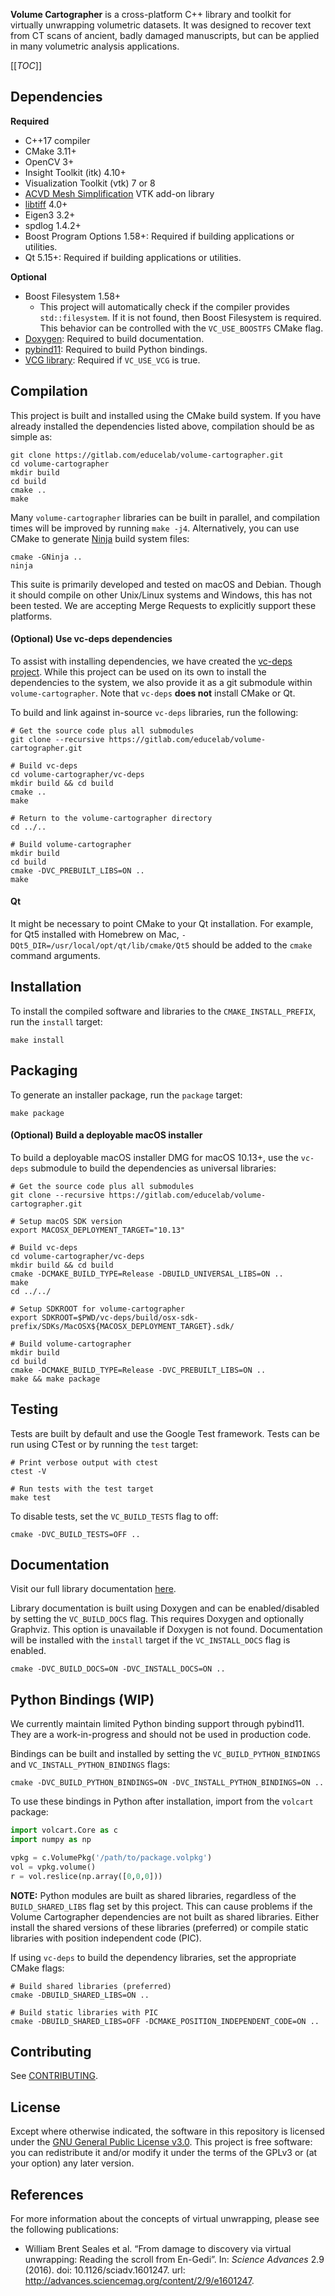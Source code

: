 **Volume Cartographer** is a cross-platform C++ library and toolkit for 
virtually unwrapping volumetric datasets. It was designed to recover text from 
CT scans of ancient, badly damaged manuscripts, but can be applied in many 
volumetric analysis applications.

[[_TOC_]]

## Dependencies
**Required**
* C++17 compiler
* CMake 3.11+
* OpenCV 3+
* Insight Toolkit (itk) 4.10+
* Visualization Toolkit (vtk) 7 or 8
* [ACVD Mesh Simplification](https://github.com/csparker247/ACVD) VTK add-on 
library
* [libtiff](https://gitlab.com/libtiff/libtiff) 4.0+
* Eigen3 3.2+
* spdlog 1.4.2+
* Boost Program Options 1.58+: Required if building applications or utilities.
* Qt 5.15+: Required if building applications or utilities.

**Optional**
* Boost Filesystem 1.58+
    - This project will automatically check if the compiler provides 
    `std::filesystem`. If it is not found, then Boost Filesystem is required. 
    This behavior can be controlled with the `VC_USE_BOOSTFS` CMake flag.
* [Doxygen](http://www.doxygen.org/): Required to build 
documentation.
* [pybind11](https://github.com/pybind/pybind11): Required to build Python 
bindings.
* [VCG library](https://github.com/cnr-isti-vclab/vcglib): Required if 
`VC_USE_VCG` is true.

## Compilation  
This project is built and installed using the CMake build system. If you have 
already installed the dependencies listed above, compilation should be as simple 
as:  
```shell
git clone https://gitlab.com/educelab/volume-cartographer.git
cd volume-cartographer
mkdir build
cd build
cmake ..
make
```

Many `volume-cartographer` libraries can be built in parallel, and compilation 
times will be improved by running `make -j4`. Alternatively, you can use CMake 
to generate [Ninja](https://ninja-build.org/) build system files:  
```shell
cmake -GNinja ..
ninja
```

This suite is primarily developed and tested on macOS and Debian. Though it 
should compile on other Unix/Linux systems and Windows, this has not been 
tested. We are accepting Merge Requests to explicitly support these platforms.

#### (Optional) Use vc-deps dependencies
To assist with installing dependencies, we have created the 
[vc-deps project](https://gitlab.com/educelab/vc-deps). While this project can 
be used on its own to install the dependencies to the system, we also provide 
it as a git submodule within `volume-cartographer`. Note that `vc-deps` 
**does not** install CMake or Qt.  

To build and link against in-source `vc-deps` libraries, run the following:  
```shell
# Get the source code plus all submodules
git clone --recursive https://gitlab.com/educelab/volume-cartographer.git

# Build vc-deps
cd volume-cartographer/vc-deps
mkdir build && cd build
cmake ..
make

# Return to the volume-cartographer directory
cd ../..

# Build volume-cartographer
mkdir build
cd build
cmake -DVC_PREBUILT_LIBS=ON ..
make
```

#### Qt
It might be necessary to point CMake to your Qt installation. For example, 
for Qt5 installed with Homebrew on Mac, 
`-DQt5_DIR=/usr/local/opt/qt/lib/cmake/Qt5` should be added to the `cmake` 
command arguments.

## Installation
To install the compiled software and libraries to the `CMAKE_INSTALL_PREFIX`, 
run the `install` target:
```shell
make install
```

## Packaging

To generate an installer package, run the `package` target:
```shell
make package
```

#### (Optional) Build a deployable macOS installer
To build a deployable macOS installer DMG for macOS 10.13+, use the `vc-deps` 
submodule to build the dependencies as universal libraries:
```shell
# Get the source code plus all submodules
git clone --recursive https://gitlab.com/educelab/volume-cartographer.git

# Setup macOS SDK version
export MACOSX_DEPLOYMENT_TARGET="10.13"

# Build vc-deps
cd volume-cartographer/vc-deps
mkdir build && cd build
cmake -DCMAKE_BUILD_TYPE=Release -DBUILD_UNIVERSAL_LIBS=ON ..
make
cd ../../

# Setup SDKROOT for volume-cartographer
export SDKROOT=$PWD/vc-deps/build/osx-sdk-prefix/SDKs/MacOSX${MACOSX_DEPLOYMENT_TARGET}.sdk/

# Build volume-cartographer
mkdir build
cd build
cmake -DCMAKE_BUILD_TYPE=Release -DVC_PREBUILT_LIBS=ON ..
make && make package
```

## Testing
Tests are built by default and use the Google Test framework. Tests can be run 
using CTest or by running the `test` target:
```shell
# Print verbose output with ctest
ctest -V

# Run tests with the test target
make test
```

To disable tests, set the `VC_BUILD_TESTS` flag to off:
```shell
cmake -DVC_BUILD_TESTS=OFF ..
```

## Documentation
Visit our full library documentation 
[here](https://educelab.gitlab.io/volume-cartographer/docs/).

Library documentation is built using Doxygen and can be enabled/disabled by 
setting the `VC_BUILD_DOCS` flag. This requires Doxygen and optionally Graphviz.
This option is unavailable if Doxygen is not found. Documentation will be 
installed with the `install` target if the `VC_INSTALL_DOCS` flag is enabled.

```shell
cmake -DVC_BUILD_DOCS=ON -DVC_INSTALL_DOCS=ON ..
```

## Python Bindings (WIP)
We currently maintain limited Python binding support through pybind11. They are 
a work-in-progress and should not be used in production code.  

Bindings can be built and installed by setting the 
`VC_BUILD_PYTHON_BINDINGS` and `VC_INSTALL_PYTHON_BINDINGS` flags:
```shell
cmake -DVC_BUILD_PYTHON_BINDINGS=ON -DVC_INSTALL_PYTHON_BINDINGS=ON ..
```

To use these bindings in Python after installation, import from the 
`volcart` package:
```python
import volcart.Core as c
import numpy as np

vpkg = c.VolumePkg('/path/to/package.volpkg')
vol = vpkg.volume()
r = vol.reslice(np.array([0,0,0]))
```

__NOTE:__ Python modules are built as shared libraries, regardless of the 
`BUILD_SHARED_LIBS` flag set by this project. This can cause problems if the 
Volume Cartographer dependencies are not built as shared libraries. Either 
install the shared versions of these libraries (preferred) or compile static 
libraries with position independent code (PIC).

If using `vc-deps` to build the dependency libraries, set the appropriate CMake 
flags:
```shell
# Build shared libraries (preferred)
cmake -DBUILD_SHARED_LIBS=ON ..

# Build static libraries with PIC
cmake -DBUILD_SHARED_LIBS=OFF -DCMAKE_POSITION_INDEPENDENT_CODE=ON ..
```

## Contributing

See [CONTRIBUTING](CONTRIBUTING.md).

## License
Except where otherwise indicated, the software in this repository is licensed 
under the [GNU General Public License v3.0](LICENSE). This project is free 
software: you can redistribute it and/or modify it under the terms of the GPLv3 
or (at your option) any later version.

## References
For more information about the concepts of virtual unwrapping, please see the 
following publications:
* William Brent Seales et al. “From damage to discovery via virtual unwrapping: 
Reading the scroll from En-Gedi”. In: _Science Advances_ 2.9 (2016). 
doi: 10.1126/sciadv.1601247. 
url: http://advances.sciencemag.org/content/2/9/e1601247.